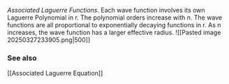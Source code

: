 *Associated Laguerre Functions*. 
Each wave function involves its own Laguerre Polynomial in r. The polynomial orders increase with $n$. The wave functions are all proportional to exponentially decaying functions in r. As n increases, the wave function has a larger effective radius.
![[Pasted image 20250327233905.png|500]]

### See also
[[Associated Laguerre Equation]]